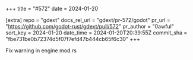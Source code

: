 +++
title = "#572"
date = 2024-01-20

[extra]
repo = "gdext"
docs_rel_url = "gdext/pr-572/godot"
pr_url = "https://github.com/godot-rust/gdext/pull/572"
pr_author = "0awful"
sort_key = 2024-01-20
date_time = 2024-01-20T20:39:55Z
commit_sha = "fbe731be0b72374d5f07f7efd47b444cb65f6c30"
+++

Fix warning in engine mod.rs
